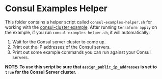 # Consul Examples Helper

This folder contains a helper script called `consul-examples-helper.sh` for working with the 
[consul-cluster example](https://github.com/hashicorp/terraform-google-consul/examples/consul-cluster). After running `terraform apply` on the example, if you run 
`consul-examples-helper.sh`, it will automatically:

1. Wait for the Consul server cluster to come up.
1. Print out the IP addresses of the Consul servers.
1. Print out some example commands you can run against your Consul servers.

**NOTE: To use this script be sure that `assign_public_ip_addresses` is set to `true` for the Consul Server cluster.**

